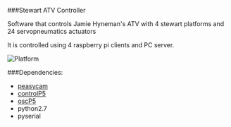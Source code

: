 ###Stewart ATV Controller

 Software that controls Jamie Hyneman's ATV with 4 stewart platforms and 24 servopneumatics actuators

 It is controlled using 4 raspberry pi clients and PC server.
 
 ![Platform](https://raw.githubusercontent.com/djnugent/stewartatv/master/git-res/jamie.jpg)
 
###Dependencies:  
- [peasycam](http://mrfeinberg.com/peasycam/)  
- [controlP5](http://www.sojamo.de/libraries/controlP5/)  
- [oscP5](http://www.sojamo.de/libraries/oscP5/)
- python2.7
- pyserial
